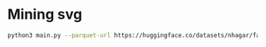 # Mining svg

```bash
python3 main.py --parquet-url https://huggingface.co/datasets/nhagar/falcon_urls/resolve/main/data/train-00054-of-00170.parquet
```
